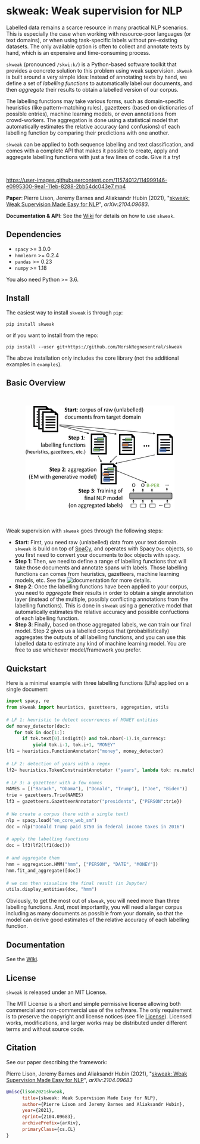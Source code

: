 # skweak: Weak supervision for NLP

Labelled data remains a scarce resource in many practical NLP scenarios. This is especially the case when working with resource-poor languages (or text domains), or when using task-specific labels without pre-existing datasets. The only available option is often to collect and annotate texts by hand, which is an expensive and time-consuming process. 

`skweak` (pronounced `/skwi:k/`) is a Python-based software toolkit that provides a concrete solution to this problem using weak supervision. `skweak` is built around a very simple idea: Instead of annotating texts by hand, we define a set of _labelling functions_ to automatically label our documents, and then _aggregate_ their results to obtain a labelled version of our corpus. 

The labelling functions may take various forms, such as domain-specific heuristics (like pattern-matching rules), gazetteers (based on dictionaries of possible entries), machine learning models, or even annotations from crowd-workers. The aggregation is done using a statistical model that automatically estimates the relative accuracy (and confusions) of each labelling function by comparing their predictions with one another.

`skweak` can be applied to both sequence labelling and text classification, and comes with a complete API that makes it possible to create, apply and aggregate labelling functions with just a few lines of code. Give it a try!

<br>


https://user-images.githubusercontent.com/11574012/114999146-e0995300-9ea1-11eb-8288-2bb54dc043e7.mp4


**Paper**: Pierre Lison, Jeremy Barnes and Aliaksandr Hubin (2021), "[skweak: Weak Supervision Made Easy for NLP](http://arxiv.org/abs/2104.09683)", *arXiv:2104.09683*.


**Documentation & API**: See the [Wiki](https://github.com/NorskRegnesentral/skweak/wiki) for details on how to use `skweak`. 

## Dependencies

- `spacy` >= 3.0.0
- `hmmlearn` >= 0.2.4
- `pandas` >= 0.23
- `numpy` >= 1.18

You also need Python >= 3.6. 


## Install

The easiest way to install `skweak` is through `pip`:

```shell
pip install skweak
```

or if you want to install from the repo:

```shell
pip install --user git+https://github.com/NorskRegnesentral/skweak
```

The above installation only includes the core library (not the additional examples in `examples`).


## Basic Overview

<br>
<p align="center">
   <img alt="Overview of skweak" src="https://raw.githubusercontent.com/NorskRegnesentral/skweak/main/data/skweak_procedure.png"/>
</p><br>

Weak supervision with `skweak` goes through the following steps:
- **Start**: First, you need raw (unlabelled) data from your text domain. `skweak` is build on top of [SpaCy](http://www.spacy.io), and operates with Spacy `Doc` objects, so you first need to convert your documents to `Doc` objects with `spacy`.
- **Step 1**: Then, we need to define a range of labelling functions that will take those documents and annotate spans with labels. Those labelling functions can comes from heuristics, gazetteers, machine learning models, etc. See the ![documentation](https://github.com/NorskRegnesentral/skweak/wiki) for more details. 
- **Step 2**: Once the labelling functions have been applied to your corpus, you need to _aggregate_ their results in order to obtain a single annotation layer (instead of the multiple, possibly conflicting annotations from the labelling functions). This is done in `skweak` using a generative model that automatically estimates the relative accuracy and possible confuctions of each labelling function. 
- **Step 3**: Finally, based on those aggregated labels, we can train our final model. Step 2 gives us a labelled corpus that (probabilistically) aggregates the outputs of all labelling functions, and you can use this labelled data to estimate any kind of machine learning model. You are free to use whichever model/framework you prefer. 

## Quickstart

Here is a minimal example with three labelling functions (LFs) applied on a single document:

```python
import spacy, re
from skweak import heuristics, gazetteers, aggregation, utils

# LF 1: heuristic to detect occurrences of MONEY entities
def money_detector(doc):
   for tok in doc[1:]:
      if tok.text[0].isdigit() and tok.nbor(-1).is_currency:
          yield tok.i-1, tok.i+1, "MONEY"
lf1 = heuristics.FunctionAnnotator("money", money_detector)

# LF 2: detection of years with a regex
lf2= heuristics.TokenConstraintAnnotator ("years", lambda tok: re.match("(19|20)\d{2}$", tok.text), "DATE")

# LF 3: a gazetteer with a few names
NAMES = [("Barack", "Obama"), ("Donald", "Trump"), ("Joe", "Biden")]
trie = gazetteers.Trie(NAMES)
lf3 = gazetteers.GazetteerAnnotator("presidents", {"PERSON":trie})

# We create a corpus (here with a single text)
nlp = spacy.load("en_core_web_sm")
doc = nlp("Donald Trump paid $750 in federal income taxes in 2016")

# apply the labelling functions
doc = lf3(lf2(lf1(doc)))

# and aggregate them
hmm = aggregation.HMM("hmm", ["PERSON", "DATE", "MONEY"])
hmm.fit_and_aggregate([doc])

# we can then visualise the final result (in Jupyter)
utils.display_entities(doc, "hmm")
```

Obviously, to get the most out of `skweak`, you will need more than three labelling functions. And, most importantly, you will need a larger corpus including as many documents as possible from your domain, so that the model can derive good estimates of the relative accuracy of each labelling function. 

## Documentation

See the [Wiki](https://github.com/NorskRegnesentral/skweak/wiki). 


## License

`skweak` is released under an MIT License. 

The MIT License is a short and simple permissive license allowing both commercial and non-commercial use of the software. The only requirement is to preserve
the copyright and license notices (see file [License](https://github.com/NorskRegnesentral/skweak/blob/main/LICENSE.txt)). Licensed works, modifications, and larger works may be distributed under different terms and without source code.

## Citation

See our paper describing the framework: 

Pierre Lison, Jeremy Barnes and Aliaksandr Hubin (2021), "[skweak: Weak Supervision Made Easy for NLP](http://arxiv.org/abs/2104.09683)", *arXiv:2104.09683*

```bibtex
@misc{lison2021skweak,
      title={skweak: Weak Supervision Made Easy for NLP}, 
      author={Pierre Lison and Jeremy Barnes and Aliaksandr Hubin},
      year={2021},
      eprint={2104.09683},
      archivePrefix={arXiv},
      primaryClass={cs.CL}
}
```
